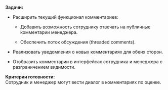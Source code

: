 **Задачи:**

- Расширить текущий функционал комментариев:
    
    - Добавить возможность сотруднику отвечать на публичные комментарии менеджера.
        
    - Обеспечить поток обсуждения (threaded comments).
        
- Реализовать уведомления о новых комментариях для обеих сторон.
    
- Отобразить комментарии в интерфейсах сотрудника и менеджера с разграничением видимости.
    

**Критерии готовности:**  
Сотрудник и менеджер могут вести диалог в комментариях по оценке.